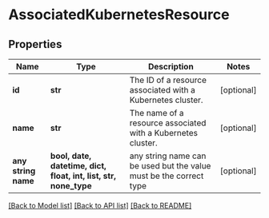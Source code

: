# AssociatedKubernetesResource


## Properties
Name | Type | Description | Notes
------------ | ------------- | ------------- | -------------
**id** | **str** | The ID of a resource associated with a Kubernetes cluster. | [optional] 
**name** | **str** | The name of a resource associated with a Kubernetes cluster. | [optional] 
**any string name** | **bool, date, datetime, dict, float, int, list, str, none_type** | any string name can be used but the value must be the correct type | [optional]

[[Back to Model list]](../README.md#documentation-for-models) [[Back to API list]](../README.md#documentation-for-api-endpoints) [[Back to README]](../README.md)


